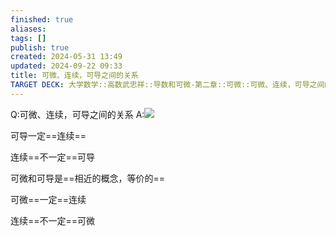```yaml
---
finished: true
aliases: 
tags: []
publish: true
created: 2024-05-31 13:49
updated: 2024-09-22 09:33
title: 可微、连续，可导之间的关系
TARGET DECK: 大学数学::高数武忠祥::导数和可微-第二章::可微::可微、连续，可导之间的关系
---
```


Q:可微、连续，可导之间的关系
A:![](https://img.hwenyi.tech/202401312332907.webp)

可导一定==连续==

连续==不一定==可导

可微和可导是==相近的概念，等价的==

可微==一定==连续

连续==不一定==可微

